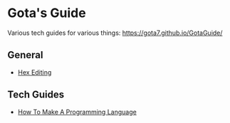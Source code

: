 # Gota's Guide
Various tech guides for various things: https://gota7.github.io/GotaGuide/

## General
* [Hex Editing](General/hexEditing.md)

## Tech Guides
* [How To Make A Programming Language](ProgrammingLanguage/index.md)
